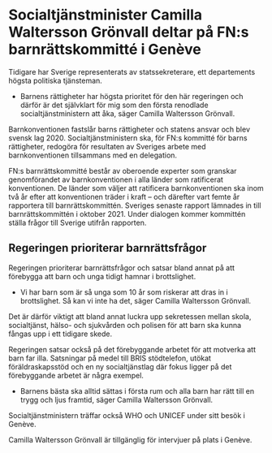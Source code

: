 # Socialtjänstminister Camilla Waltersson Grönvall deltar på FN:s barnrättskommitté i Genève

Tidigare har Sverige representerats av statssekreterare, ett departements högsta politiska tjänsteman.

- Barnens rättigheter har högsta prioritet för den här regeringen och därför är det självklart för mig som den första renodlade socialtjänstministern att åka, säger Camilla Waltersson Grönvall.

Barnkonventionen fastslår barns rättigheter och statens ansvar och blev svensk lag 2020. Socialtjänstministern ska, för FN:s kommitté för barns rättigheter, redogöra för resultaten av Sveriges arbete med barnkonventionen tillsammans med en delegation.

FN:s barnrättskommitté består av oberoende experter som granskar genomförandet av barnkonventionen i alla länder som ratificerat konventionen. De länder som väljer att ratificera barnkonventionen ska inom två år efter att konventionen träder i kraft – och därefter vart femte år rapportera till barnrättskommittén. Sveriges senaste rapport lämnades in till barnrättskommittén i oktober 2021. Under dialogen kommer kommittén ställa frågor till Sverige utifrån rapporten.

## Regeringen prioriterar barnrättsfrågor

Regeringen prioriterar barnrättsfrågor och satsar bland annat på att förebygga att barn och unga tidigt hamnar i brottslighet.

- Vi har barn som är så unga som 10 år som riskerar att dras in i brottslighet. Så kan vi inte ha det, säger Camilla Waltersson Grönvall.

Det är därför viktigt att bland annat luckra upp sekretessen mellan skola, socialtjänst, hälso- och sjukvården och polisen för att barn ska kunna fångas upp i ett tidigare skede.

Regeringen satsar också på det förebyggande arbetet för att motverka att barn far illa. Satsningar på medel till BRIS stödtelefon, utökat föräldraskapsstöd och en ny socialtjänstlag där fokus ligger på det förebyggande arbetet är några exempel.

- Barnens bästa ska alltid sättas i första rum och alla barn har rätt till en trygg och ljus framtid, säger Camilla Waltersson Grönvall.

Socialtjänstministern träffar också WHO och UNICEF under sitt besök i Genève.

Camilla Waltersson Grönvall är tillgänglig för intervjuer på plats i Genève.
